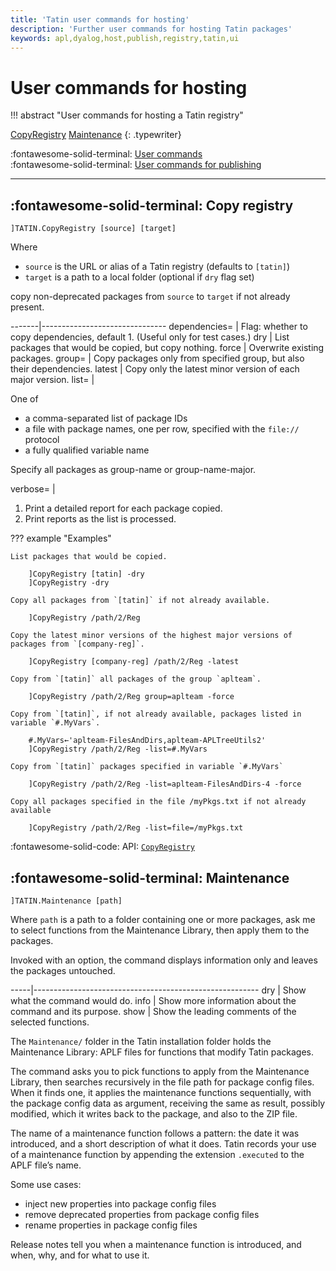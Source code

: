 ```yaml
---
title: 'Tatin user commands for hosting'
description: 'Further user commands for hosting Tatin packages'
keywords: apl,dyalog,host,publish,registry,tatin,ui
---
```

# User commands for hosting

!!! abstract "User commands for hosting a Tatin registry"

[CopyRegistry](#copy-registry)       [Maintenance](#maintenance)
{: .typewriter}

:fontawesome-solid-terminal:
[User commands](user-commands.md)<br>
:fontawesome-solid-terminal:
[User commands for publishing](user-commands-publish.md)


---
## :fontawesome-solid-terminal: Copy registry

    ]TATIN.CopyRegistry [source] [target]

Where

-   `source` is the URL or alias of a Tatin registry (defaults to `[tatin]`)
-   `target` is a path to a local folder (optional if `dry` flag set)

copy non-deprecated packages from `source` to `target` if not already present.

-------|-------------------------------
dependencies= | Flag: whether to copy dependencies, default 1. (Useful only for test cases.)
dry    | List packages that would be copied, but copy nothing.
force  | Overwrite existing packages.
group= | Copy packages only from specified group, but also their dependencies.
latest | Copy only the latest minor version of each major version.
list=  | <p>One of</p><ul markdown><li>a comma-separated list of package IDs</li><li markdown>a file with package names, one per row, specified with the `file://` protocol</li><li markdown>a fully qualified variable name</li></ul><p>Specify all packages as group-name or group-name-major.</p>
verbose= | <ol markdown><li>Print a detailed report for each package copied.</li><li>Print reports as the list is processed.</li></ol>

??? example "Examples"

    List packages that would be copied.

        ]CopyRegistry [tatin] -dry
        ]CopyRegistry -dry

    Copy all packages from `[tatin]` if not already available.

        ]CopyRegistry /path/2/Reg

    Copy the latest minor versions of the highest major versions of packages from `[company-reg]`.

        ]CopyRegistry [company-reg] /path/2/Reg -latest

    Copy from `[tatin]` all packages of the group `aplteam`.

        ]CopyRegistry /path/2/Reg group=aplteam -force

    Copy from `[tatin]`, if not already available, packages listed in variable `#.MyVars`.

        #.MyVars←'aplteam-FilesAndDirs,aplteam-APLTreeUtils2'
        ]CopyRegistry /path/2/Reg -list=#.MyVars

    Copy from `[tatin]` packages specified in variable `#.MyVars`

        ]CopyRegistry /path/2/Reg -list=aplteam-FilesAndDirs-4 -force

    Copy all packages specified in the file /myPkgs.txt if not already available

        ]CopyRegistry /path/2/Reg -list=file=/myPkgs.txt

:fontawesome-solid-code: API:
[`CopyRegistry`](api.md#copy-registry)




## :fontawesome-solid-terminal: Maintenance

    ]TATIN.Maintenance [path]

Where `path` is a path to a folder containing one or more packages,
ask me to select functions from the Maintenance Library,
then apply them to the packages.

Invoked with an option, the command displays information only
and leaves the packages untouched.

-----|--------------------------------------------------------
dry  | Show what the command would do.
info | Show more information about the command and its purpose.
show | Show the leading comments of the selected functions.


The `Maintenance/` folder in the Tatin installation folder holds the Maintenance Library:
APLF files for functions that modify Tatin packages.

The command asks you to pick functions to apply from the Maintenance Library,
then searches recursively in the file path for package config files.
When it finds one, it applies the maintenance functions sequentially,
with the package config data as argument,
receiving the same as result, possibly modified,
which it writes back to the package, and also to the ZIP file.


The name of a maintenance function follows a pattern: the date it was introduced,
and a short description of what it does.
Tatin records your use of a maintenance function by appending the extension `.executed` to the APLF file’s name.

Some use cases:

-   inject new properties into package config files
-   remove deprecated properties from package config files
-   rename properties in package config files

Release notes tell you when a maintenance function is introduced,
and when, why, and for what to use it.


